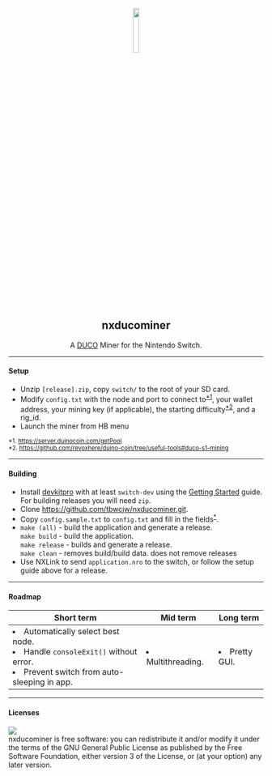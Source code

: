<p align="center">
<!-- remove token before push -->
<img width="15%" src="https://raw.githubusercontent.com/tbwcjw/nxducominer/refs/heads/main/assets/Switch_Miner.png">
</p>
    <h2 align="center">nxducominer</h2>
<p align="center">
    A <a href='https://duinocoin.com'>DUCO</a> Miner for the Nintendo Switch.
</p>
<hr>
<h4>Setup</h4>
<ul>
    <li>Unzip <code>[release].zip</code>, copy <code>switch/</code> to the root of your SD card.</li>
    <li id="cfg">Modify <code>config.txt</code> with the node and port to connect to<sup><a href='#node'>*1</a></sup>, your wallet address, your mining key (if applicable), the starting difficulty<sup><a href='#diff'>*2</a></sup>, and a rig_id.</li>
    <li>Launch the miner from HB menu</li>
</ul>
<sup id='node'>*1. <a href='https://server.duinocoin.com/getPool'>https://server.duinocoin.com/getPool</a></sup><br>
<sup id='diff'>*2. <a href='https://github.com/revoxhere/duino-coin/tree/useful-tools#duco-s1-mining'>https://github.com/revoxhere/duino-coin/tree/useful-tools#duco-s1-mining</a></sup>
<hr>
<h4>Building</h4>
<ul>
    <li>Install <a href='https://devkitpro.org'>devkitpro</a> with at least <code>switch-dev</code> using the <a href='https://devkitpro.org/wiki/Getting_Started'>Getting Started</a> guide. For building releases you will need <code>zip</code>.
    <li>Clone <a href='https://github.com/tbwcjw/nxducominer.git'>https://github.com/tbwcjw/nxducominer.git</a>.
    <li>Copy <code>config.sample.txt</code> to <code>config.txt</code> and fill in the fields<sup><a href='#cfg'>*</a></sup>.
    <li>
        <code>make (all)</code> - build the application and generate a release.
        <br>
        <code>make build</code> - build the application.
        <br>
        <code>make release</code> - builds and generate a release.
        <br>
        <code>make clean</code> - removes build/build data. does not remove releases
    </li>
    <li>Use NXLink to send <code>application.nro</code> to the switch, or follow the setup guide above for a release.</li>
</ul>
<hr>
<h4>Roadmap</h4>
<table>
    <thead>
        <tr>
            <th>Short term</th>
            <th>Mid term</th>
            <th>Long term</th>
        </tr>
    </thead>
    <tbody>
        <tr>
            <td>
                <li>Automatically select best node.</li>
                <li>Handle <code>consoleExit()</code> without error.</li>
                <li>Prevent switch from auto-sleeping in app.</li>
            </td>
            <td>
                <li>Multithreading.</li>
            </td>
            <td>
                <li>Pretty GUI.</li>
            </td>
        </tr>
    </tbody>
</table>
<hr>
<h4>Licenses</h4>
<a href='https://www.gnu.org/licenses/gpl-3.0.en.html'><img src='https://camo.githubusercontent.com/7710eaa5373ee99658cc5c6e389bb88119903cbf92422f24c1e92cd957793e8c/68747470733a2f2f7777772e676e752e6f72672f67726170686963732f67706c76332d3132377835312e706e67'></a><br>
nxducominer is free software: you can redistribute it and/or modify it under the terms of the GNU General Public License as published by the Free Software Foundation, either version 3 of the License, or (at your option) any later version.
